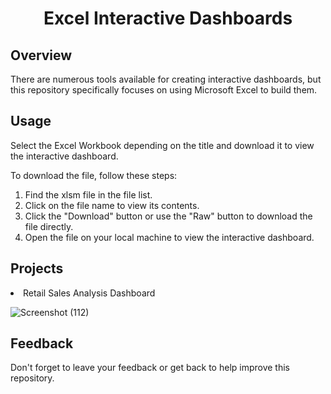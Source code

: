 <h1 align="center">Excel Interactive Dashboards</h1>

<h2>Overview</h2>
There are numerous tools available for creating interactive dashboards, but this repository specifically focuses on using Microsoft Excel to build them.

<h2>Usage</h2>

Select the Excel Workbook depending on the title and download it to view the interactive dashboard.

To download the file, follow these steps:

1. Find the xlsm file in the file list.</li>
2. Click on the file name to view its contents.</li>
3. Click the "Download" button or use the "Raw" button to download the file directly.</li>
4. Open the file on your local machine to view the interactive dashboard.</li>

<h2>Projects</h2>

<li>Retail Sales Analysis Dashboard</li>

![Screenshot (112)](https://github.com/pk-aduyaw-projects/Excel-Projects/assets/148882212/a9921578-b371-4a42-ae02-a7a4743a5fc1)


<h2>Feedback</h2>

Don't forget to leave your feedback or get back to help improve this repository.

